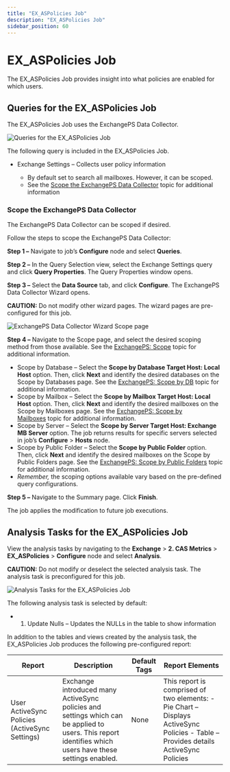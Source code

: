 ```yaml
---
title: "EX_ASPolicies Job"
description: "EX_ASPolicies Job"
sidebar_position: 60
---
```


# EX_ASPolicies Job

The EX_ASPolicies Job provides insight into what policies are enabled for which users.

## Queries for the EX_ASPolicies Job

The EX_ASPolicies Job uses the ExchangePS Data Collector.

![Queries for the EX_ASPolicies Job](/img/product_docs/accessanalyzer/11.6/solutions/exchange/casmetrics/aspoliciesquery.webp)

The following query is included in the EX_ASPolicies Job.

- Exchange Settings – Collects user policy information

    - By default set to search all mailboxes. However, it can be scoped.
    - See the [Scope the ExchangePS Data Collector](#scope-the-exchangeps-data-collector) topic for
      additional information

### Scope the ExchangePS Data Collector

The ExchangePS Data Collector can be scoped if desired.

Follow the steps to scope the ExchangePS Data Collector:

**Step 1 –** Navigate to job’s **Configure** node and select **Queries**.

**Step 2 –** In the Query Selection view, select the Exchange Settings query and click **Query
Properties**. The Query Properties window opens.

**Step 3 –** Select the **Data Source** tab, and click **Configure**. The ExchangePS Data Collector
Wizard opens.

**CAUTION:** Do not modify other wizard pages. The wizard pages are pre-configured for this job.

![ExchangePS Data Collector Wizard Scope page](/img/product_docs/activitymonitor/7.1/config/activedirectory/scope.webp)

**Step 4 –** Navigate to the Scope page, and select the desired scoping method from those available.
See the
[ExchangePS: Scope](/docs/accessanalyzer/11.6/admin/datacollector/exchangeps/scope.md) topic
for additional information.

- Scope by Database – Select the **Scope by Database Target Host: Local Host** option. Then, click
  **Next** and identify the desired databases on the Scope by Databases page. See the
  [ExchangePS: Scope by DB](/docs/accessanalyzer/11.6/admin/datacollector/exchangeps/scopedatabases.md) topic
  for additional information.
- Scope by Mailbox – Select the **Scope by Mailbox Target Host: Local Host** option. Then, click
  **Next** and identify the desired mailboxes on the Scope by Mailboxes page. See the
  [ExchangePS: Scope by Mailboxes](/docs/accessanalyzer/11.6/admin/datacollector/exchangeps/scopemailboxes.md) topic
  for additional information.
- Scope by Server – Select the **Scope by Server Target Host: Exchange MB Server** option. The job
  returns results for specific servers selected in job’s **Configure** > **Hosts** node.
- Scope by Public Folder – Select the **Scope by Public Folder** option. Then, click **Next** and
  identify the desired mailboxes on the Scope by Public Folders page. See the
  [ExchangePS: Scope by Public Folders](/docs/accessanalyzer/11.6/admin/datacollector/exchangeps/scopepublicfolders.md) topic
  for additional information.
- _Remember,_ the scoping options available vary based on the pre-defined query configurations.

**Step 5 –** Navigate to the Summary page. Click **Finish**.

The job applies the modification to future job executions.

## Analysis Tasks for the EX_ASPolicies Job

View the analysis tasks by navigating to the **Exchange** > **2. CAS Metrics** > **EX_ASPolicies** >
**Configure** node and select **Analysis**.

**CAUTION:** Do not modify or deselect the selected analysis task. The analysis task is
preconfigured for this job.

![Analysis Tasks for the EX_ASPolicies Job](/img/product_docs/accessanalyzer/11.6/solutions/exchange/casmetrics/aspoliciesanalysis.webp)

The following analysis task is selected by default:

-   1. Update Nulls – Updates the NULLs in the table to show information

In addition to the tables and views created by the analysis task, the EX_ASPolicies Job produces the
following pre-configured report:

| Report                                         | Description                                                                                                                                              | Default Tags | Report Elements                                                                                                                     |
| ---------------------------------------------- | -------------------------------------------------------------------------------------------------------------------------------------------------------- | ------------ | ----------------------------------------------------------------------------------------------------------------------------------- |
| User ActiveSync Policies (ActiveSync Settings) | Exchange introduced many ActiveSync policies and settings which can be applied to users. This report identifies which users have these settings enabled. | None         | This report is comprised of two elements: - Pie Chart – Displays ActiveSync Policies - Table – Provides details ActiveSync Policies |
